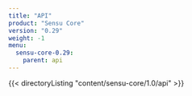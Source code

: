 ```yaml
---
title: "API"
product: "Sensu Core"
version: "0.29"
weight: -1
menu: 
  sensu-core-0.29:
    parent: api
---
```


{{< directoryListing "content/sensu-core/1.0/api" >}}
